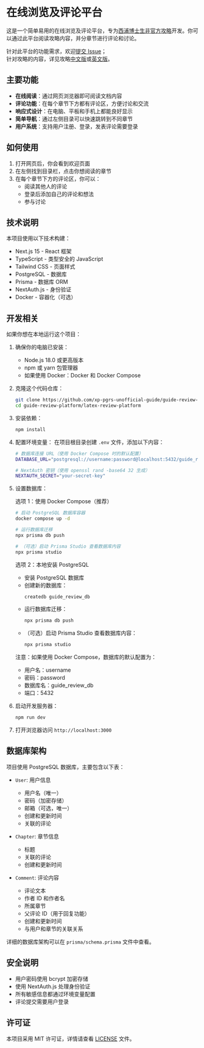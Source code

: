 # 在线浏览及评论平台

这是一个简单易用的在线浏览及评论平台，专为[西浦博士生非官方攻略](https://github.com/xp-pgrs-unofficial-guide/xp_pgrs_unofficial_guide)开发。你可以通过此平台阅读攻略内容，并分章节进行评论和讨论。

针对此平台的功能需求，欢迎[提交 Issue](https://github.com/xp-pgrs-unofficial-guide/guide-review-platform/issues)；  
针对攻略的内容，详见攻略[中文版](https://github.com/xp-pgrs-unofficial-guide/xp_pgrs_unofficial_guide)或[英文版](https://github.com/xp-pgrs-unofficial-guide/xp_pgrs_unofficial_guide_EN)。

## 主要功能

- **在线阅读**：通过网页浏览器即可阅读文档内容
- **评论功能**：在每个章节下方都有评论区，方便讨论和交流
- **响应式设计**：在电脑、平板和手机上都能良好显示
- **简单导航**：通过左侧目录可以快速跳转到不同章节
- **用户系统**：支持用户注册、登录，发表评论需要登录

## 如何使用

1. 打开网页后，你会看到欢迎页面
2. 在左侧找到目录栏，点击你想阅读的章节
3. 在每个章节下方的评论区，你可以：
   - 阅读其他人的评论
   - 登录后添加自己的评论和想法
   - 参与讨论

## 技术说明

本项目使用以下技术构建：
- Next.js 15 - React 框架
- TypeScript - 类型安全的 JavaScript
- Tailwind CSS - 页面样式
- PostgreSQL - 数据库
- Prisma - 数据库 ORM
- NextAuth.js - 身份验证
- Docker - 容器化（可选）

## 开发相关

如果你想在本地运行这个项目：

1. 确保你的电脑已安装：
   - Node.js 18.0 或更高版本
   - npm 或 yarn 包管理器
   - 如果使用 Docker：Docker 和 Docker Compose

2. 克隆这个代码仓库：
   ```bash
   git clone https://github.com/xp-pgrs-unofficial-guide/guide-review-platform.git
   cd guide-review-platform/latex-review-platform
   ```

3. 安装依赖：
   ```bash
   npm install
   ```

4. 配置环境变量：
   在项目根目录创建 `.env` 文件，添加以下内容：
   ```bash
   # 数据库连接 URL（使用 Docker Compose 时的默认配置）
   DATABASE_URL="postgresql://username:password@localhost:5432/guide_review_db"
   
   # NextAuth 密钥（使用 openssl rand -base64 32 生成）
   NEXTAUTH_SECRET="your-secret-key"
   ```

5. 设置数据库：

   选项 1：使用 Docker Compose（推荐）
   ```bash
   # 启动 PostgreSQL 数据库容器
   docker compose up -d
   
   # 运行数据库迁移
   npx prisma db push
   
   # （可选）启动 Prisma Studio 查看数据库内容
   npx prisma studio
   ```
   
   选项 2：本地安装 PostgreSQL
   - 安装 PostgreSQL 数据库
   - 创建新的数据库：
     ```bash
     createdb guide_review_db
     ```
   - 运行数据库迁移：
     ```bash
     npx prisma db push
     ```
   - （可选）启动 Prisma Studio 查看数据库内容：
     ```bash
     npx prisma studio
     ```

   注意：如果使用 Docker Compose，数据库的默认配置为：
   - 用户名：username
   - 密码：password
   - 数据库名：guide_review_db
   - 端口：5432

6. 启动开发服务器：
   ```bash
   npm run dev
   ```

7. 打开浏览器访问 `http://localhost:3000`

## 数据库架构

项目使用 PostgreSQL 数据库，主要包含以下表：
- `User`: 用户信息
  - 用户名（唯一）
  - 密码（加密存储）
  - 邮箱（可选，唯一）
  - 创建和更新时间
  - 关联的评论

- `Chapter`: 章节信息
  - 标题
  - 关联的评论
  - 创建和更新时间

- `Comment`: 评论内容
  - 评论文本
  - 作者 ID 和作者名
  - 所属章节
  - 父评论 ID（用于回复功能）
  - 创建和更新时间
  - 与用户和章节的关联关系

详细的数据库架构可以在 `prisma/schema.prisma` 文件中查看。

## 安全说明

- 用户密码使用 bcrypt 加密存储
- 使用 NextAuth.js 处理身份验证
- 所有敏感信息都通过环境变量配置
- 评论提交需要用户登录

## 许可证

本项目采用 MIT 许可证，详情请查看 [LICENSE](LICENSE) 文件。